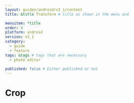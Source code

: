 ```yaml
---
layout: guides/android/v3_1/content
title: &title Transform # title as shown in the menu and 

menuitem: *title
order: 4
platform: android
version: v3_1
category: 
  - guide
  - feature
tags: &tags # tags that are necessary
  - photo editor 

published: false # Either published or not 
---
```


# Crop
